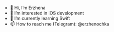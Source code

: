 - 👋 Hi, I’m Erzhena
- 👀 I’m interested in iOS development
- 🌱 I’m currently learning Swift
- 📫 How to reach me (Telegram): @erzhenochka
